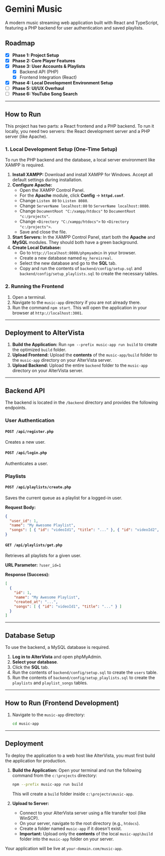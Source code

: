 # Gemini Music

A modern music streaming web application built with React and TypeScript, featuring a PHP backend for user authentication and saved playlists.

## Roadmap

- [x] **Phase 1: Project Setup**
- [x] **Phase 2: Core Player Features**
- [x] **Phase 3: User Accounts & Playlists**
  - [x] Backend API (PHP)
  - [x] Frontend Integration (React)
- [x] **Phase 4: Local Development Environment Setup**
- [ ] **Phase 5: UI/UX Overhaul**
- [ ] **Phase 6: YouTube Song Search**

---

## How to Run

This project has two parts: a React frontend and a PHP backend. To run it locally, you need two servers: the React development server and a PHP server (like Apache).

### 1. Local Development Setup (One-Time Setup)

To run the PHP backend and the database, a local server environment like XAMPP is required.

1.  **Install XAMPP:** Download and install XAMPP for Windows. Accept all default settings during installation.
2.  **Configure Apache:**
    - Open the XAMPP Control Panel.
    - For the **Apache** module, click **Config** -> **`httpd.conf`**.
    - Change `Listen 80` to `Listen 8080`.
    - Change `ServerName localhost:80` to `ServerName localhost:8080`.
    - Change `DocumentRoot "C:/xampp/htdocs"` to `DocumentRoot "c:/projects"`.
    - Change `<Directory "C:/xampp/htdocs">` to `<Directory "c:/projects">`.
    - Save and close the file.
3.  **Start Servers:** In the XAMPP Control Panel, start both the **Apache** and **MySQL** modules. They should both have a green background.
4.  **Create Local Database:**
    - Go to `http://localhost:8080/phpmyadmin` in your browser.
    - Create a new database named `my_hereisreal`.
    - Select the new database and go to the **SQL** tab.
    - Copy and run the contents of `backend/config/setup.sql` and `backend/config/setup_playlists.sql` to create the necessary tables.

### 2. Running the Frontend

1.  Open a terminal.
2.  Navigate to the `music-app` directory if you are not already there.
3.  Run the command `npm start`. This will open the application in your browser at `http://localhost:3001`.

---

## Deployment to AlterVista

1.  **Build the Application:** Run `npm --prefix music-app run build` to create the optimized `build` folder.
2.  **Upload Frontend:** Upload the **contents** of the `music-app/build` folder to the `music-app` directory on your AlterVista server.
3.  **Upload Backend:** Upload the entire `backend` folder to the `music-app` directory on your AlterVista server.

---

## Backend API

The backend is located in the `/backend` directory and provides the following endpoints.

### User Authentication

#### `POST /api/register.php`
Creates a new user.

#### `POST /api/login.php`
Authenticates a user.

### Playlists

#### `POST /api/playlists/create.php`
Saves the current queue as a playlist for a logged-in user.

**Request Body:**
```json
{
  "user_id": 1,
  "name": "My Awesome Playlist",
  "songs": [ { "id": "videoId1", "title": "..." }, { "id": "videoId2", "title": "..." } ]
}
```

#### `GET /api/playlists/get.php`
Retrieves all playlists for a given user.

**URL Parameter:** `?user_id=1`

**Response (Success):**
```json
[
  {
    "id": 1,
    "name": "My Awesome Playlist",
    "created_at": "...",
    "songs": [ { "id": "videoId1", "title": "..." } ]
  }
]
```

---

## Database Setup

To use the backend, a MySQL database is required.

1.  **Log in to AlterVista** and open phpMyAdmin.
2.  **Select your database**.
3.  Click the **SQL** tab.
4.  Run the contents of `backend/config/setup.sql` to create the `users` table.
5.  Run the contents of `backend/config/setup_playlists.sql` to create the `playlists` and `playlist_songs` tables.

---

## How to Run (Frontend Development)

1.  Navigate to the `music-app` directory:
    ```bash
    cd music-app
    
---

## Deployment

To deploy the application to a web host like AlterVista, you must first build the application for production.

1.  **Build the Application:**
    Open your terminal and run the following command from the `c:\projects` directory:
    ```bash
    npm --prefix music-app run build
    ```
    This will create a `build` folder inside `c:\projects\music-app`.

2.  **Upload to Server:**
    - Connect to your AlterVista server using a file transfer tool (like WinSCP).
    - On your server, navigate to the root directory (e.g., `htdocs`).
    - Create a folder named `music-app` if it doesn't exist.
    - **Important:** Upload only the **contents** of the local `music-app\build` folder into the `music-app` folder on your server.

Your application will be live at `your-domain.com/music-app`.